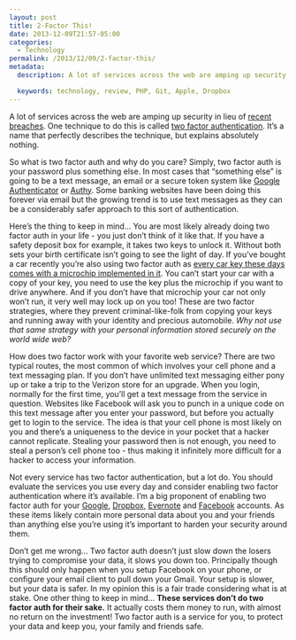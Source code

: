 ```yaml
---
layout: post
title: 2-Factor This!
date: 2013-12-09T21:57-05:00
categories:
  - Technology
permalink: /2013/12/09/2-factor-this/
metadata:
  description: A lot of services across the web are amping up security in lieu of recent breaches.

  keywords: technology, review, PHP, Git, Apple, Dropbox
---
```

A lot of services across the web are amping up security in lieu of [recent breaches](http://abcnews.go.com/Technology/hacker-group-stole-million-stolen-facebook-google-passwords/story?id=21109910). One technique to do this is called [two factor authentication](https://help.github.com/articles/about-two-factor-authentication). It’s a name that perfectly describes the technique, but explains absolutely nothing.

So what is two factor auth and why do you care? Simply, two factor auth is your password plus something else. In most cases that “something else” is going to be a text message, an email or a secure token system like [Google Authenticator](https://itunes.apple.com/us/app/google-authenticator/id388497605) or [Authy](https://www.authy.com). Some banking websites have been doing this forever via email but the growing trend is to use text messages as they can be a considerably safer approach to this sort of authentication.

Here’s the thing to keep in mind… You are most likely already doing two factor auth in your life - you just don’t think of it like that. If you have a safety deposit box for example, it takes two keys to unlock it. Without both sets your birth certificate isn’t going to see the light of day. If you’ve bought a car recently you’re also using two factor auth as [every car key these days comes with a microchip implemented in it](http://en.wikipedia.org/wiki/Transponder_car_key). You can’t start your car with a copy of your key, you need to use the key plus the microchip if you want to drive anywhere. And if you don’t have that microchip your car not only won’t run, it very well may lock up on you too! These are two factor strategies, where they prevent criminal-like-folk from copying your keys and running away with your identity and precious automobile. _Why not use that same strategy with your personal information stored securely on the world wide web?_

How does two factor work with your favorite web service? There are two typical routes, the most common of which involves your cell phone and a text messaging plan. If you don’t have unlimited text messaging either pony up or take a trip to the Verizon store for an upgrade. When you login, normally for the first time, you’ll get a text message from the service in question. Websites like Facebook will ask you to punch in a unique code on this text message after you enter your password, but before you actually get to login to the service. The idea is that your cell phone is most likely on you and there’s a uniqueness to the device in your pocket that a hacker cannot replicate. Stealing your password then is not enough, you need to steal a person’s cell phone too - thus making it infinitely more difficult for a hacker to access your information.

Not every service has two factor authentication, but a lot do. You should evaluate the services you use every day and consider enabling two factor authentication where it’s available. I’m a big proponent of enabling two factor auth for your [Google](http://www.google.com/landing/2step/), [Dropbox](https://www.dropbox.com/help/363/en), [Evernote](http://blog.evernote.com/blog/2013/10/04/two-step-verification-available-to-all-users/) and [Facebook](https://www.facebook.com/note.php?note_id=10150172618258920) accounts. As these items likely contain more personal data about you and your friends than anything else you’re using it’s important to harden your security around them.

Don’t get me wrong… Two factor auth doesn’t just slow down the losers trying to compromise your data, it slows you down too. Principally though this should only happen when you setup Facebook on your phone, or configure your email client to pull down your Gmail. Your setup is slower, but your data is safer. In my opinion this is a fair trade considering what is at stake. One other thing to keep in mind… **These services don’t do two factor auth for their sake.** It actually costs them money to run, with almost no return on the investment! Two factor auth is a service for you, to protect your data and keep you, your family and friends safe.

